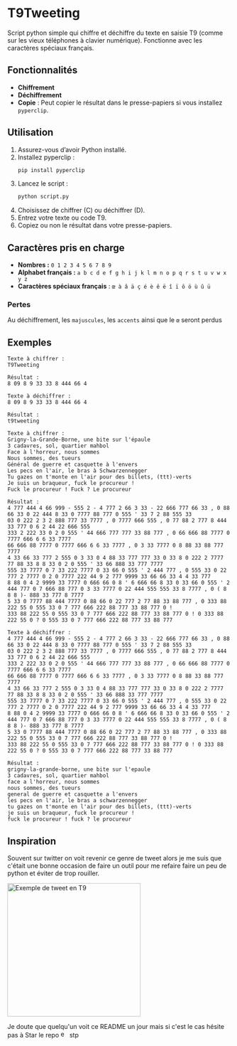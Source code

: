 # T9Tweeting

Script python simple qui chiffre et déchiffre du texte en saisie T9 (comme sur les vieux téléphones à clavier numérique). Fonctionne avec les caractères spéciaux français.

## Fonctionnalités

- **Chiffrement**
- **Déchiffrement**
- **Copie** : Peut copier le résultat dans le presse-papiers si vous installez `pyperclip`.

## Utilisation

1. Assurez-vous d’avoir Python installé.
2. Installez pyperclip :
   ```sh
   pip install pyperclip
   ```
3. Lancez le script :
   ```sh
   python script.py
   ```
4. Choisissez de chiffrer (C) ou déchiffrer (D).
5. Entrez votre texte ou code T9.
6. Copiez ou non le résultat dans votre presse-papiers.

## Caractères pris en charge

- **Nombres :** `0 1 2 3 4 5 6 7 8 9`
- **Alphabet français :** `a b c d e f g h i j k l m n o p q r s t u v w x y z`
- **Caractères spéciaux français** : `œ à â ä ç é è ê ë î ï ô ö ù û ü`

### Pertes
Au déchiffrement, les `majuscules`, les `accents` ainsi que le `œ` seront perdus

## Exemples

```
Texte à chiffrer :
T9Tweeting

Résultat :
8 09 8 9 33 33 8 444 66 4
```
```
Texte à déchiffrer :
8 09 8 9 33 33 8 444 66 4

Résultat :
t9tweeting
```

```
Texte à chiffrer :
Grigny-la-Grande-Borne, une bite sur l'épaule
3 cadavres, sol, quartier mahbol
Face à l'horreur, nous sommes
Nous sommes, des tueurs
Général de guerre et casquette à l'envers
Les pecs en l'air, le bras à Schwarzennegger
Tu gazes on t'monte en l'air pour des billets, (ttt)-verts
Je suis un braqueur, fuck le procureur !
Fuck le procureur ! Fuck ? Le procureur

Résultat :
4 777 444 4 66 999 - 555 2 - 4 777 2 66 3 33 - 22 666 777 66 33 , 0 88 66 33 0 22 444 8 33 0 7777 88 777 0 555 ' 33 7 2 88 555 33
03 0 222 2 3 2 888 777 33 7777 , 0 7777 666 555 , 0 77 88 2 777 8 444 33 777 0 6 2 44 22 666 555
333 2 222 33 0 2 0 555 ' 44 666 777 777 33 88 777 , 0 66 666 88 7777 0 7777 666 6 6 33 7777
66 666 88 7777 0 7777 666 6 6 33 7777 , 0 3 33 7777 0 8 88 33 88 777 7777
4 33 66 33 777 2 555 0 3 33 0 4 88 33 777 777 33 0 33 8 0 222 2 7777 77 88 33 8 8 33 0 2 0 555 ' 33 66 888 33 777 7777
555 33 7777 0 7 33 222 7777 0 33 66 0 555 ' 2 444 777 , 0 555 33 0 22 777 2 7777 0 2 0 7777 222 44 9 2 777 9999 33 66 66 33 4 4 33 777
8 88 0 4 2 9999 33 7777 0 666 66 0 8 ' 6 666 66 8 33 0 33 66 0 555 ' 2 444 777 0 7 666 88 777 0 3 33 7777 0 22 444 555 555 33 8 7777 , 0 ( 8 8 8 )- 888 33 777 8 7777
5 33 0 7777 88 444 7777 0 88 66 0 22 777 2 77 88 33 88 777 , 0 333 88 222 55 0 555 33 0 7 777 666 222 88 777 33 88 777 0 !
333 88 222 55 0 555 33 0 7 777 666 222 88 777 33 88 777 0 ! 0 333 88 222 55 0 ? 0 555 33 0 7 777 666 222 88 777 33 88 777
```
```
Texte à déchiffrer :
4 777 444 4 66 999 - 555 2 - 4 777 2 66 3 33 - 22 666 777 66 33 , 0 88 66 33 0 22 444 8 33 0 7777 88 777 0 555 ' 33 7 2 88 555 33
03 0 222 2 3 2 888 777 33 7777 , 0 7777 666 555 , 0 77 88 2 777 8 444 33 777 0 6 2 44 22 666 555
333 2 222 33 0 2 0 555 ' 44 666 777 777 33 88 777 , 0 66 666 88 7777 0 7777 666 6 6 33 7777
66 666 88 7777 0 7777 666 6 6 33 7777 , 0 3 33 7777 0 8 88 33 88 777 7777
4 33 66 33 777 2 555 0 3 33 0 4 88 33 777 777 33 0 33 8 0 222 2 7777 77 88 33 8 8 33 0 2 0 555 ' 33 66 888 33 777 7777
555 33 7777 0 7 33 222 7777 0 33 66 0 555 ' 2 444 777 , 0 555 33 0 22 777 2 7777 0 2 0 7777 222 44 9 2 777 9999 33 66 66 33 4 4 33 777
8 88 0 4 2 9999 33 7777 0 666 66 0 8 ' 6 666 66 8 33 0 33 66 0 555 ' 2 444 777 0 7 666 88 777 0 3 33 7777 0 22 444 555 555 33 8 7777 , 0 ( 8 8 8 )- 888 33 777 8 7777
5 33 0 7777 88 444 7777 0 88 66 0 22 777 2 77 88 33 88 777 , 0 333 88 222 55 0 555 33 0 7 777 666 222 88 777 33 88 777 0 !
333 88 222 55 0 555 33 0 7 777 666 222 88 777 33 88 777 0 ! 0 333 88 222 55 0 ? 0 555 33 0 7 777 666 222 88 777 33 88 777

Résultat :
grigny-la-grande-borne, une bite sur l'epaule
3 cadavres, sol, quartier mahbol
face a l'horreur, nous sommes
nous sommes, des tueurs
general de guerre et casquette a l'envers
les pecs en l'air, le bras a schwarzennegger
tu gazes on t'monte en l'air pour des billets, (ttt)-verts
je suis un braqueur, fuck le procureur !
fuck le procureur ! fuck ? le procureur
```

## Inspiration
Souvent sur twitter on voit revenir ce genre de tweet alors je me suis que c'était une bonne occasion de faire un outil pour me refaire faire un peu de python et éviter de trop rouiller.

<img src="https://imgur.com/51iang7.png" alt="Exemple de tweet en T9" width="300px"/>

Je doute que quelqu'un voit ce README un jour mais si c'est le cas hésite pas à Star le repo <img src="https://i.imgur.com/bvcIn2O.png" alt="emote 'aga' de 7tv" width="16px"/> stp